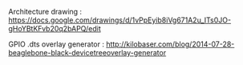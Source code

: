 Architecture drawing :
  https://docs.google.com/drawings/d/1vPpEyib8iVg671A2u_ITs0JO-gHoYBtKFvb20q2bAPQ/edit

GPIO .dts overlay generator :
  http://kilobaser.com/blog/2014-07-28-beaglebone-black-devicetreeoverlay-generator